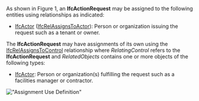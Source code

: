 As shown in Figure 1, an **IfcActionRequest** may be assigned to the following entities using relationships as indicated:

* [IfcActor](../../ifckernel/lexical/ifcactor.htm) ([IfcRelAssignsToActor](../../ifckernel/lexical/ifcrelassignstoactor.htm)): Person or organization issuing the request such as a tenant or owner.

The **IfcActionRequest** may have assignments of its own using the [IfcRelAssignsToControl](../../ifckernel/lexical/ifcrelassignstocontrol.htm) relationship where _RelatingControl_ refers to the **IfcActionRequest** and _RelatedObjects_ contains one or more objects of the following types:

* [IfcActor](../../ifckernel/lexical/ifcactor.htm): Person or organization(s) fulfilling the request such as a facilities manager or contractor. 

!["Assignment Use Definition"](../../../figures/ifcactionrequest-assignment.png "Figure 1 &mdash; Action request assignment")